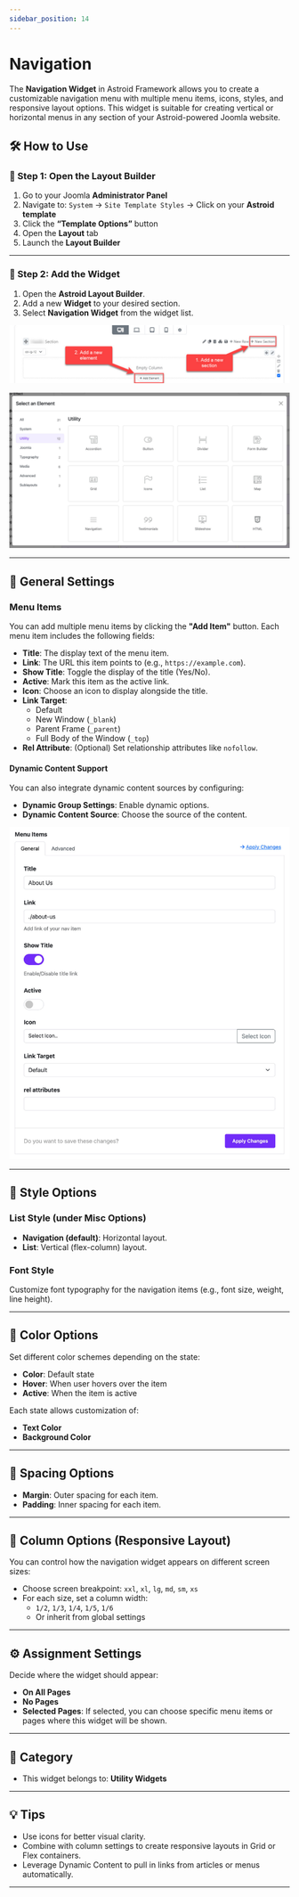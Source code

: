 ```yaml
---
sidebar_position: 14
---
```


# Navigation

The **Navigation Widget** in Astroid Framework allows you to create a customizable navigation menu with multiple menu items, icons, styles, and responsive layout options. This widget is suitable for creating vertical or horizontal menus in any section of your Astroid-powered Joomla website.

## 🛠 How to Use

### 📍 Step 1: Open the Layout Builder

1. Go to your Joomla **Administrator Panel**
2. Navigate to: `System` → `Site Template Styles` → Click on your **Astroid template**
3. Click the **“Template Options”** button
4. Open the **Layout** tab
5. Launch the **Layout Builder**

---

### 🧱 Step 2: Add the Widget
1. Open the **Astroid Layout Builder**.
2. Add a new **Widget** to your desired section.
3. Select **Navigation Widget** from the widget list.

![add-element.jpeg](../../static/img/widgets/add-element.jpeg)

![select-ultilities.jpg](../../static/img/widgets/select-ultilities.jpg)

---

## 🔧 General Settings

### Menu Items
You can add multiple menu items by clicking the **"Add Item"** button. Each menu item includes the following fields:

- **Title**: The display text of the menu item.
- **Link**: The URL this item points to (e.g., `https://example.com`).
- **Show Title**: Toggle the display of the title (Yes/No).
- **Active**: Mark this item as the active link.
- **Icon**: Choose an icon to display alongside the title.
- **Link Target**:
    - Default
    - New Window (`_blank`)
    - Parent Frame (`_parent`)
    - Full Body of the Window (`_top`)
- **Rel Attribute**: (Optional) Set relationship attributes like `nofollow`.

#### Dynamic Content Support
You can also integrate dynamic content sources by configuring:
- **Dynamic Group Settings**: Enable dynamic options.
- **Dynamic Content Source**: Choose the source of the content.

![navigation-add-item.jpg](../../static/img/widgets/navigation-add-item.jpg)

---

## 🎨 Style Options

### List Style (under Misc Options)
- **Navigation (default)**: Horizontal layout.
- **List**: Vertical (flex-column) layout.

### Font Style
Customize font typography for the navigation items (e.g., font size, weight, line height).

---

## 🎨 Color Options

Set different color schemes depending on the state:

- **Color**: Default state
- **Hover**: When user hovers over the item
- **Active**: When the item is active

Each state allows customization of:
- **Text Color**
- **Background Color**

---

## 📐 Spacing Options

- **Margin**: Outer spacing for each item.
- **Padding**: Inner spacing for each item.

---

## 📱 Column Options (Responsive Layout)

You can control how the navigation widget appears on different screen sizes:

- Choose screen breakpoint: `xxl`, `xl`, `lg`, `md`, `sm`, `xs`
- For each size, set a column width:
    - `1/2`, `1/3`, `1/4`, `1/5`, `1/6`
    - Or inherit from global settings

---

## ⚙️ Assignment Settings

Decide where the widget should appear:

- **On All Pages**
- **No Pages**
- **Selected Pages**: If selected, you can choose specific menu items or pages where this widget will be shown.

---

## 🧩 Category
- This widget belongs to: **Utility Widgets**

---

## 💡 Tips

- Use icons for better visual clarity.
- Combine with column settings to create responsive layouts in Grid or Flex containers.
- Leverage Dynamic Content to pull in links from articles or menus automatically.

---
